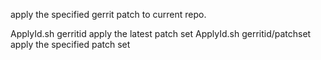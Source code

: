 
apply the specified gerrit patch to current repo.

ApplyId.sh gerritid
	apply the latest patch set
ApplyId.sh gerritid/patchset
	apply the specified patch set
